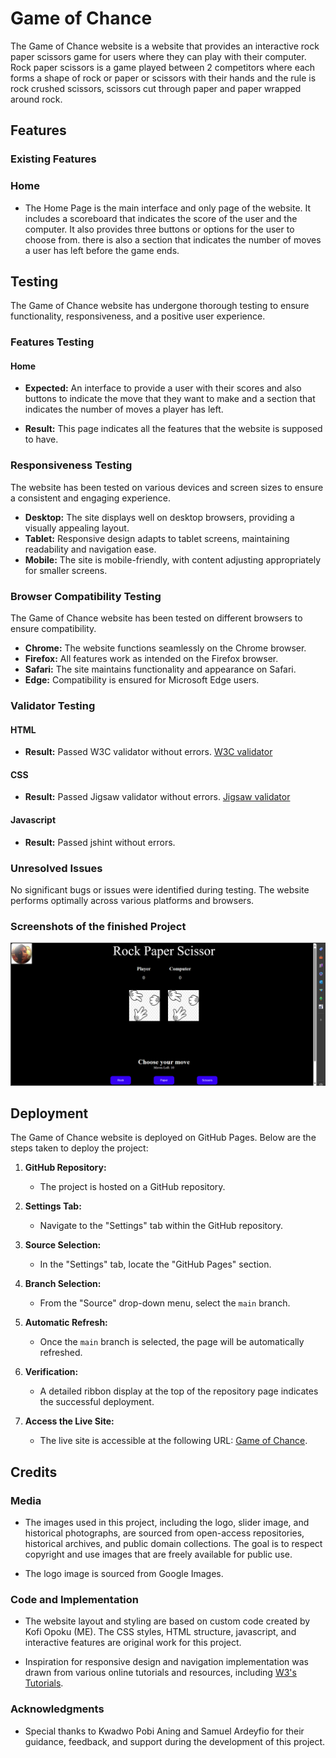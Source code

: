 # Game of Chance

The Game of Chance website is a website that provides an interactive rock paper scissors game for users where they can play with their computer. Rock paper scissors is a game played between 2 competitors where each forms a shape of rock or paper or scissors with their hands and the rule is rock crushed scissors, scissors cut through paper and paper wrapped around rock.



## Features

### Existing Features


### Home

- The Home Page is the main interface and only page of the website. It includes a scoreboard that indicates the score of the user and the computer. It also provides three buttons or options for the user to choose from. there is also a section that indicates the number of moves a user has left before the game ends. 


## Testing

The Game of Chance website has undergone thorough testing to ensure functionality, responsiveness, and a positive user experience.

### Features Testing

#### Home 

- **Expected:** An interface to provide a user with their scores and also buttons to indicate the move that they want to make and a section that indicates the number of moves a player has left.

- **Result:** This page indicates all the features that the website is supposed to have.


### Responsiveness Testing

The website has been tested on various devices and screen sizes to ensure a consistent and engaging experience.

- **Desktop:** The site displays well on desktop browsers, providing a visually appealing layout.
- **Tablet:** Responsive design adapts to tablet screens, maintaining readability and navigation ease.
- **Mobile:** The site is mobile-friendly, with content adjusting appropriately for smaller screens.

### Browser Compatibility Testing

The Game of Chance website has been tested on different browsers to ensure compatibility.

- **Chrome:** The website functions seamlessly on the Chrome browser.
- **Firefox:** All features work as intended on the Firefox browser.
- **Safari:** The site maintains functionality and appearance on Safari.
- **Edge:** Compatibility is ensured for Microsoft Edge users.

### Validator Testing

#### HTML

- **Result:** Passed W3C validator without errors.
[W3C validator](https://validator.w3.org/nu/?doc=https%3A%2F%2Fopoku1968.github.io%2FGame-of-Chancep2%2F)

#### CSS

- **Result:** Passed Jigsaw validator without errors.
[Jigsaw validator](https://jigsaw.w3.org/css-validator/validator?uri=https%3A%2F%2Fopoku1968.github.io%2FGame-of-Chancep2%2F&profile=css3svg&usermedium=all&warning=1&vextwarning=&lang=en)

#### Javascript

- **Result:** Passed jshint without errors.




### Unresolved Issues

No significant bugs or issues were identified during testing. The website performs optimally across various platforms and browsers.

### Screenshots of the finished Project
![alt text](assets/images/Image_1.png)


## Deployment

The Game of Chance website is deployed on GitHub Pages. Below are the steps taken to deploy the project:

1. **GitHub Repository:**
   - The project is hosted on a GitHub repository.

2. **Settings Tab:**
   - Navigate to the "Settings" tab within the GitHub repository.

3. **Source Selection:**
   - In the "Settings" tab, locate the "GitHub Pages" section.

4. **Branch Selection:**
   - From the "Source" drop-down menu, select the `main` branch.

5. **Automatic Refresh:**
   - Once the `main` branch is selected, the page will be automatically refreshed.

6. **Verification:**
   - A detailed ribbon display at the top of the repository page indicates the successful deployment.

7. **Access the Live Site:**
   - The live site is accessible at the following URL: [Game of Chance](https://opoku1968.github.io/Game-of-Chancep2/).




## Credits

### Media

- The images used in this project, including the logo, slider image, and historical photographs, are sourced from open-access repositories, historical archives, and public domain collections. The goal is to respect copyright and use images that are freely available for public use.

- The logo image is sourced from Google Images.



### Code and Implementation

- The website layout and styling are based on custom code created by Kofi Opoku (ME). The CSS styles, HTML structure, javascript, and interactive features are original work for this project.

- Inspiration for responsive design and navigation implementation was drawn from various online tutorials and resources, including [W3's Tutorials](https://www.w3schools.com/html/html_responsive.asp).


### Acknowledgments

- Special thanks to Kwadwo Pobi Aning and Samuel Ardeyfio for their guidance, feedback, and support during the development of this project.

